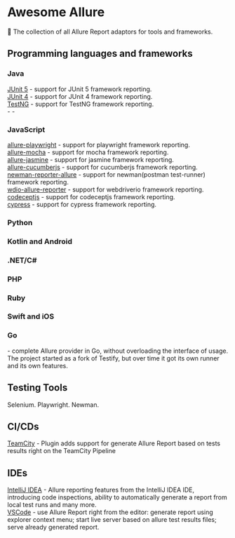 # Awesome Allure

🚀 The collection of all Allure Report adaptors for tools and frameworks.

## Programming languages and frameworks

### Java

[JUnit 5](https://github.com/allure-framework/allure-java/tree/master/allure-junit5) - support for JUnit 5 framework reporting.  
[JUnit 4](https://github.com/allure-framework/allure-java/tree/master/allure-junit4) - support for JUnit 4 framework reporting.  
[TestNG](https://github.com/allure-framework/allure-java/tree/master/allure-testng) - support for TestNG framework reporting.  
[]() -
[]() -

### JavaScript

[allure-playwright](https://github.com/allure-framework/allure-js/tree/master/packages/allure-playwright) - support for playwright framework reporting.  
[allure-mocha](https://github.com/allure-framework/allure-js/tree/master/packages/allure-mocha) - support for mocha framework reporting.  
[allure-jasmine](https://github.com/allure-framework/allure-js/tree/master/packages/allure-jasmine) - support for jasmine framework reporting.  
[allure-cucumberjs](https://github.com/allure-framework/allure-js/tree/master/packages/allure-cucumberjs) - support for cucumberjs framework reporting.  
[newman-reporter-allure](https://github.com/allure-framework/allure-js/tree/master/packages/newman-reporter-allure) - support for newman(postman test-runner) framework reporting.  
[wdio-allure-reporter](https://github.com/webdriverio/webdriverio/tree/main/packages/wdio-allure-reporter) - support for webdriverio framework reporting.  
[codeceptjs](https://codecept.io/plugins/#allure) - support for codeceptjs framework reporting.  
[cypress](https://www.npmjs.com/package/@shelex/cypress-allure-plugin) - support for cypress framework reporting.  

### Python

### Kotlin and Android

### .NET/C#

### PHP

### Ruby

### Swift and iOS

### Go

[](https://github.com/ozontech/allure-go) - complete Allure provider in Go, without overloading the interface of usage. The project started as a fork of Testify, but over time it got its own runner and its own features.

## Testing Tools

Selenium.
Playwright.
Newman.

## CI/CDs

[TeamCity](https://plugins.jetbrains.com/plugin/20544-allure-report) - Plugin adds support for generate Allure Report based on tests results right on the TeamCity Pipeline

## IDEs

[IntelliJ IDEA](https://plugins.jetbrains.com/plugin/12513-allure-testops-support) - Allure reporting features from the IntelliJ IDEA IDE, introducing code inspections, ability to automatically generate a report from local test runs and many more.  
[VSCode](https://marketplace.visualstudio.com/items?itemName=qameta.allure-vscode) - use Allure Report right from the editor: generate report using explorer context menu; start live server based on allure test results files; serve already generated report.
